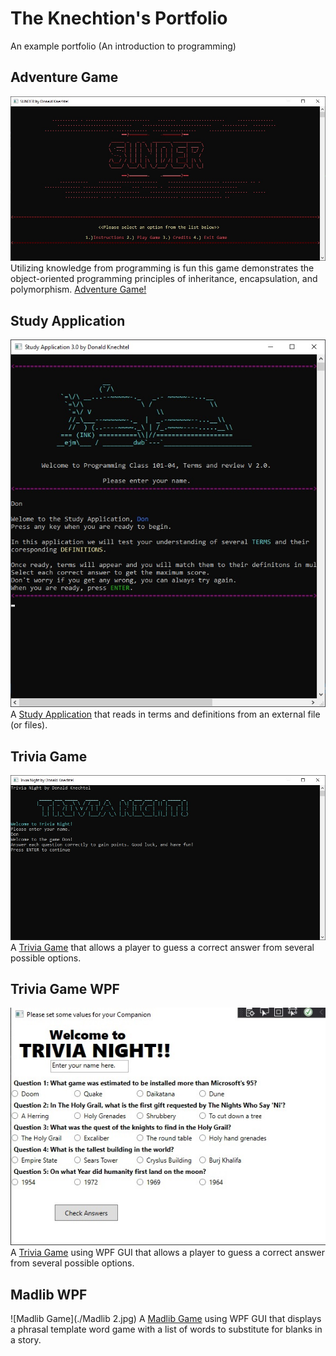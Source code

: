 # The Knechtion's Portfolio
An example portfolio (An introduction to programming)

## Adventure Game
![SUNDER](./SUNDER.jpg)
Utilizing knowledge from programming is fun this game demonstrates the object-oriented programming principles of inheritance, encapsulation, and polymorphism.
[Adventure Game!](https://github.com/TheKnechtion/SUNDER)

## Study Application
![Study Application](./StudyApp.jpg)
A [Study Application](https://github.com/TheKnechtion/StudyApp3.0) that reads in terms and definitions from an external file (or files).

## Trivia Game
![Trivia Game](./Trivia.jpg) 
A [Trivia Game](https://github.com/TheKnechtion/TriviaGame) that allows a player to guess a correct answer from several possible options. 

## Trivia Game WPF
![Trivia Game 2](./TriviaNight2.jpg) 
A [Trivia Game](https://github.com/TheKnechtion/TriviaGameWPF) using WPF GUI that allows a player to guess a correct answer from several possible options. 

## Madlib WPF
![Madlib Game](./Madlib 2.jpg) 
A [Madlib Game](https://github.com/TheKnechtion/MadlibWPF) using WPF GUI that displays a phrasal template word game with a list of words to substitute for blanks in a story.
